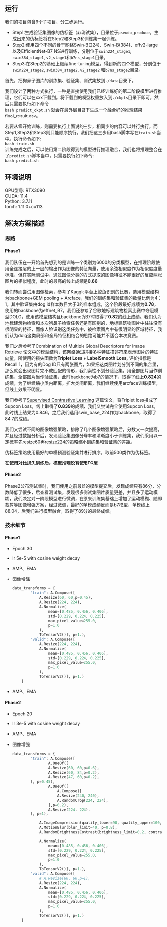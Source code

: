 ## 运行
我们的项目包含9个子项目，分三步运行。  
- Step1:生成验证集图像的伪标签（非测试集），目录位于`pseudo_produce`。生成出来的伪标签将在Step2和Step3和训练集一起训练。  
- Step2:使用四个不同的骨干网络Swin-B(224)、Swin-B(384)、effv2-large以及EfficientNet-B7 NS进行训练，分别位于`swin224_stage1`, `swin384_stage1`, `v2_stage1`和`b7ns_stage1`目录。  
- Step3:在Step2的基础上继续fine-tuning模型，得到新的四个模型，分别位于`swin224_stage2`, `swin384_stage2`, `v2_stage2` 和`b7ns_stage2`目录。  

首先，把狗鼻子图片的训练集、验证集、测试集放到`./data`目录下。  

我们设计了两种方式执行，一种是直接使用我们已经训练好的第二阶段模型进行推理，它们可以在xxx下载到。将下载到的模型权重放入到`./ckpts`目录下即可，然后只需要执行如下命令    
```bash predict_ckpt.sh```
就会在最外层目录下生成一个融合好的推理结果final_result.csv。  

若要从零开始训练，则需要执行上面说的三步，相同步的内容可以并行执行，而Step1,Step2和Step3则只能顺序执行。我们把这三步用bash脚本写在`train.sh`当中。执行命令如下:  
`bash train.sh  `  
训练完成之后，可以使用第二阶段得到的模型进行推理融合，我们也将推理整合在了`predict.sh`脚本当中，只需要执行如下命令:  
`bash predict.sh  `  
## 环境说明
GPU型号: RTX3090  
CUDA: 11.4  
Python: 3.7.11  
torch: 1.11.0+cu113  

## 解决方案描述

### 思路

#### Phase1

我们队伍在一开始首先想到的是训练一个类别为6000的分类模型，在推理阶段使用全连接层的上一层的输出作为图像的特征向量，使用余弦相似度作为相似度度量标准，但在实际测试中，通过图像分类的方式提取的图像特征不能很好的反应两张图片的相似程度，此时的最高的线上成绩是**0.66**

我们转而尝试用图像检索，参考了Kaggle平台上鲸鱼识别的比赛，选用模型结构为backbone+GEM pooling + Arcface，我们的训练集和验证集的数量比例为4：1，其中验证集由dog id样本数目大于3的样本组成，这个阶段最好成绩为**0.78**，使用的backbone为effnet_B7，我们还参考了谷歌地标建筑物检索比赛中夺冠模型DOLG，使用该模型结构且backbone为B7时取得了**0.82**的线上成绩。我们认为地标建筑物检索和本次狗鼻子检索任务还是有区别的，地标建筑物图片中往往没有很明显的特征，而像人脸识别这类任务中，被检索图片中有很明显的区域特征，我们认为dolg这类局部和全局特征相结合的思路可能并不适合本次竞赛。

我们之后参考了[Combination of Multiple Global Descriptors for Image Retrieve](https://arxiv.org/pdf/1903.10663v3.pdf) 论文中的模型结构，该网络通过拼接多种特征描述符来表示图片的特征向量，所使用的损失函数为**Triplet Loss** + **LabelSmooth Loss,** 评价指标是Recall 1，因为有的Dog ID只有两张图片，如果把这类图片划分到不同的集合里，那么就会出现图片完不成匹配的情形，我们索性不划分验证集，用全部图片当作训练集，全部图片当作验证集，此时backbone为b7的情况下，取得了线上**0.824**的成绩，为了继续缩小类内距离，扩大类间距离，我们继续使用arcface训练模型，但线上效果不明显。

我们参考了[Supervised Contrastive Learning](https://arxiv.org/pdf/2004.11362.pdf) 这篇论文，将Triplet loss换成了Supcon Loss，线上取得了**0.839**的成绩，我们又尝试完全使用Supcon Loss，此时线上结果为0.846，之后我们选用swin_base_224作为backbone，取得了84.7的成绩。

我们又尝试不同的图像增强策略，排除了几个图像增强策略后，分数又一次提高，并且经过数据分析后，发现验证集图像分辨率和清晰度小于训练集，我们采用以一定概率先resize60再resize224的策略缩小训练集和验证集的差距。

伪标签策略使用最好的单模预测验证集并进行排序，取前500类作为伪标签。

**在使用对比损失训练后，模型推理没有使用FC层**

#### Phase2

Phase2公布测试集时，我们使用之前最好的模型提交后，发现成绩只有86分，分数降低了很多，后查看测试集，发现很多测试集图片质量更差，并且多了运动模糊，我们决定对一阶段模型进行微调，在原来训练集基础上增加了运动模糊、随即裁剪等图像增强方案，经过微调，最好的单模成绩反而是b7模型，单模线上88.04，后我们进行模型融合，取得了89分的最终成绩。

### 技术细节

#### Phase1

- Epoch 30
- lr 5e-5 with cosine weight decay
- AMP、EMA
- 图像增强
    
    ```python
    data_transforms = {
            "train": A.Compose([
                A.Resize(60, 60,p=0.45),
                A.Resize(224, 224),
                A.Normalize(
                    mean=[0.485, 0.456, 0.406],
                    std=[0.229, 0.224, 0.225],
                    max_pixel_value=255.0,
                    p=1.0
                ),
                ToTensorV2()], p=1.),
            "valid": A.Compose([
                A.Resize(224, 224),
                A.Normalize(
                    mean=[0.485, 0.456, 0.406],
                    std=[0.229, 0.224, 0.225],
                    max_pixel_value=255.0,
                    p=1.0
                ),
                ToTensorV2()], p=1.)
        }
    ```
    
- AMP、EMA

#### Phase2

- Epoch 20
- lr 3e-5 with cosine weight decay
- AMP、EMA
- 图像增强
    
    ```python
    data_transforms = {
            "train": A.Compose([
                    A.OneOf([
                    A.Resize(60, 60,p=0.6),
                    A.Resize(60, 84,p=0.2),
                    A.Resize(47, 60,p=0.2),
            ], p=0.45),
                    A.OneOf([
                        A.Compose([
                        A.Resize(240, 240),
                        A.RandomCrop(224, 224),
                    ],p=0.2),
                    A.Resize(224, 224),
            ], p=1),
    
                A.ImageCompression(quality_lower=90, quality_upper=100, p=0.75),
                A.MotionBlur(blur_limit=40, p=0.8),
                A.RandomBrightnessContrast(brightness_limit=0.2, contrast_limit=0.2, p=0.4),
    
                A.Normalize(
                    mean=[0.485, 0.456, 0.406],
                    std=[0.229, 0.224, 0.225],
                    max_pixel_value=255.0,
                    p=1.0
                ),
                ToTensorV2()], p=1.),
            "valid": A.Compose([
                # A.Resize(60, 60,p=1),
                A.Resize(224, 224),
                A.Normalize(
                    mean=[0.485, 0.456, 0.406],
                    std=[0.229, 0.224, 0.225],
                    max_pixel_value=255.0,
                    p=1.0
                ),
                ToTensorV2()], p=1.)
        }
    ```
